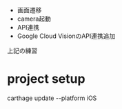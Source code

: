 - 画面遷移
- camera起動
- API連携
- Google Cloud VisionのAPI連携追加

上記の練習

# project setup
carthage update --platform iOS
